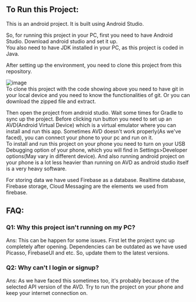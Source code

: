 ## To Run this Project:  
This is an android project. It is built using Android Studio.  

So, for running this project in your PC, first you need to have Android Studio. Download android studio and set it up.  
You also need to have JDK installed in your PC, as this project is coded in Java.  

After setting up the environment, you need to clone this project from this repository.  

![image](https://user-images.githubusercontent.com/52916568/148169064-d90ab83b-6713-4fdf-9011-ac6daa2b384d.png)  
To clone this project with the code showing above you need to have git in your local device and you need to know the functionalities of git. Or you can download the zipped 
file and extract.

Then open the project from android studio. Wait some times for Gradle to sync up the project. Before clicking run button you need to set up an AVD(Android Virtual Device)
which is a virtual emulator where you can install and run this app. Sometimes AVD doesn't work properly(As we've faced), you can connect your phone to your pc and run on it.  
To install and run this project on your phone you need to turn on your USB Debugging option of your phone, which you will find in Settings>Developer options(May vary in different device). And also running android project on your phone is a lot less heavier than running on AVD as android studio itself is a very heavy software.  

For storing data we have used Firebase as a database. Realtime database, Firebase storage, Cloud Messaging are the elements we used from firebase.


## FAQ:  
### Q1: Why this project isn't running on my PC?  
Ans: This can be happen for some issues. First let the project sync up completely after opening. Dependencies can be outdated as we have used Picasso, FirebaseUI and etc. So, update them to the latest versions.  
### Q2: Why can't I login or signup?  
Ans: As we have faced this sometimes too, it's probably because of the selected API version of the AVD. Try to run the project on your phone and keep your internet connection on.



